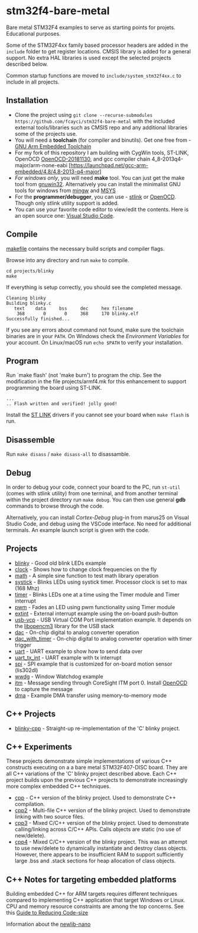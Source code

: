 # stm32f4-bare-metal

Bare metal STM32F4 examples to serve as starting points for projets. Educational purposes.

Some of the STM32F4xx family based processor headers are added in the `include` folder to get 
register locations. CMSIS library is added for a general support. No extra HAL libraries is used except the selected projects described below.

Common startup functions are moved to `include/system_stm32f4xx.c` to include in all projects.

## Installation

- Clone the project using `git clone --recurse-submodules https://github.com/fcayci/stm32f4-bare-metal`
with the included external tools/libraries such as CMSIS repo and any additional libraries some of the projects use.
- You will need a **toolchain** (for compiler and binutils). Get one free from - [GNU Arm Embedded Toolchain](https://developer.arm.com/open-source/gnu-toolchain/gnu-rm/downloads)
- For my fork of this repository I am building with CygWin tools, ST-LINK, OpenOCD [OpenOCD-20181130](https://gnutoolchains.com/arm-eabi/openocd/), and gcc compiler chain 4_8-2013q4-major/arm-none-eabi [https://launchpad.net/gcc-arm-embedded/4.8/4.8-2013-q4-major]
- *For windows only*, you will need **make** tool. You can just get the make tool from [gnuwin32](http://gnuwin32.sourceforge.net/packages/make.htm). Alternatively you can install the minimalist GNU tools for windows from [mingw](https://mingw-w64.org/) and [MSYS](https://www.msys2.org/)
- For the **programmer/debugger**, you can use - [stlink](https://github.com/texane/stlink) or [OpenOCD](http://openocd.org/). Though only stlink utility support is added.
- You can use your favorite code editor to view/edit the contents. Here is an open source one: [Visual Studio Code](https://code.visualstudio.com/).

## Compile

[makefile](projects/armf4.mk) contains the necessary build scripts and compiler flags.

Browse into any directory and run `make` to compile.

```
cd projects/blinky
make
```

If everything is setup correctly, you should see the completed message.
```
Cleaning blinky
Building blinky.c
   text    data     bss     dec     hex filename
    368	      0	      0	    368	    170	blinky.elf
Successfully finished...
```

If you see any errors about command not found, make sure the toolchain binaries are in your `PATH`. On Windows check the *Environment Variables* for your account. On Linux/macOS run `echo $PATH` to verify your installation.

## Program

Run `make flash' (not 'make burn') to program the chip. See the modification in the file projects/armf4.mk for this enhancement to support programming the board using ST-LINK.
```
...
.. Flash written and verified! jolly good!
```

Install the [ST LINK](https://www.st.com/en/development-tools/st-link-v2.html) drivers if you cannot see your board when `make flash` is run.

## Disassemble

Run `make disass` / `make disass-all` to disassamble.

## Debug

In order to debug your code, connect your board to the PC, run `st-util` (comes with stlink utility) from one terminal, and from another terminal within the project directory run `make debug`. You can then use general **gdb** commands to browse through the code.

Alternatively, you can install *Cortex-Debug* plug-in from marus25 on Visual Studio Code, and debug using the VSCode interface. No need for additional terminals. An example launch script is given with the code.

## Projects

* [blinky](projects/blinky/) - Good old blink LEDs example
* [clock](projects/clock/) - Shows how to change clock frequencies on the fly
* [math](projects/math/) - A simple sine function to test math library operation
* [systick](projects/systick/) - Blinks LEDs using systick timer. Processor clock is set to max (168 Mhz)
* [timer](projects/timer/) - Blinks LEDs one at a time using the Timer module and Timer interrupt
* [pwm](projects/pwm/) - Fades an LED using pwm functionality using Timer module
* [extint](projects/extint/) - External interrupt example using the on-board push-button
* [usb-vcp](projects/usb-vcp/) - USB Virtual COM Port implementation example. It depends on the [libopencm3](https://github.com/libopencm3/libopencm3) library for the USB stack
* [dac](projects/dac/) - On-chip digital to analog converter operation
* [dac_with_timer](projects/dac_with_timer/) - On-chip digital to analog converter operation with timer trigger
* [uart](projects/uart/) - UART example to show how to send data over
* [uart_tx_int](projects/uart_tx_int/) - UART example with tx interrupt
* [spi](projects/spi/) - SPI example that is customized for on-board motion sensor (lis302dl)
* [wwdg](projects/wwdg/) - Window Watchdog example
* [itm](projects/itm/) - Message sending through CoreSight ITM port 0. Install [OpenOCD](http://openocd.org/) to capture the message
* [dma](projects/dma/) - Example DMA transfer using memory-to-memory mode

## C++ Projects

* [blinky-cpp](projects/blinky-cpp/) - Straight-up re-implementation of the 'C' blinky project.

## C++ Experiments

These projects demonstrate simple implementations of various C++ constructs executing on a a bare metal STM32F407-DISC board. They are all C++ variations of the 'C' blinky project described above. Each C++ project builds upon the previous C++ projects to demonstrate increasingly more complex embedded C++ techniques.

* [cpp](projects/cpp/) - C++ version of the blinky project. Used to demonstrate C++ compilation.
* [cpp2](projects/cpp2/) - Multi-file C++ version of the blinky project. Used to demonstrate linking with two source files.
* [cpp3](projects/cpp3/) - Mixed C/C++ version of the blinky project. Used to demonstrate calling/linking across C/C++ APIs. Calls objects are static (no use of new/delete).
* [cpp4](projects/cpp4/) - Mixed C/C++ version of the blinky project. This was an attempt to use new/delete to dynamically instantiate and destroy class objects. However, there appears to be insufficient RAM to support sufficiently large .bss and .stack sections for heap allocation of class objects.

## C++ Notes for targeting embedded platforms

Building embedded C++ for ARM targets requires different techniques compared to implementing C++ application that target Windows or Linux. CPU and memory resource constraints are among the top concerns. See this [Guide to Reducing Code-size](http://blog.atollic.com/the-ultimate-guide-to-reducing-code-size-with-gnu-gcc-for-arm-cortex-m)

Information about the [newlib-nano](https://www.st.com/content/ccc/resource/technical/document/user_manual/group1/cd/29/43/c5/36/c0/40/bb/Newlib_nano_readme/files/newlib-nano_readme.pdf/jcr:content/translations/en.newlib-nano_readme.pdf)


